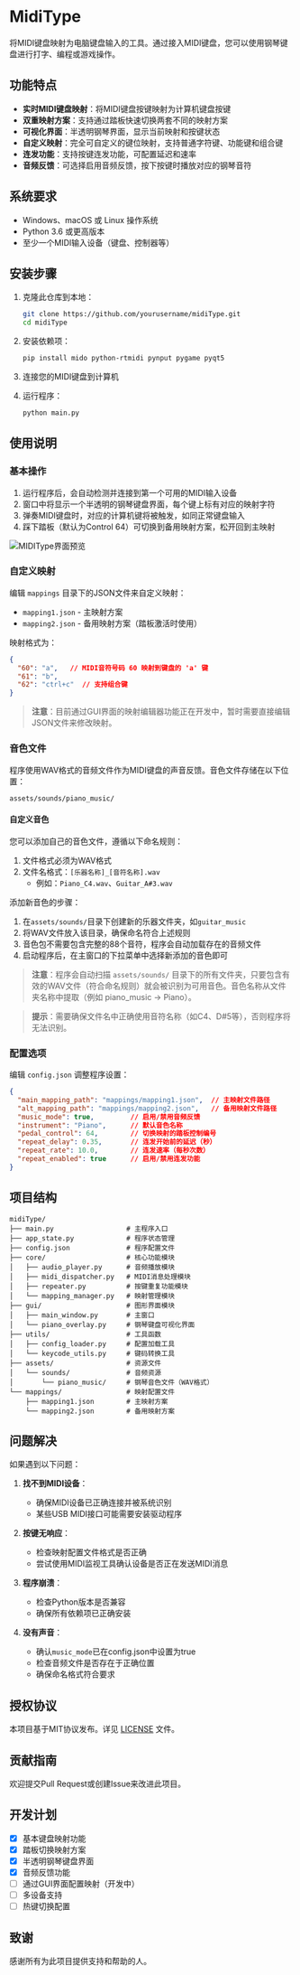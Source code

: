 # MidiType

将MIDI键盘映射为电脑键盘输入的工具。通过接入MIDI键盘，您可以使用钢琴键盘进行打字、编程或游戏操作。



## 功能特点

- **实时MIDI键盘映射**：将MIDI键盘按键映射为计算机键盘按键
- **双重映射方案**：支持通过踏板快速切换两套不同的映射方案
- **可视化界面**：半透明钢琴界面，显示当前映射和按键状态
- **自定义映射**：完全可自定义的键位映射，支持普通字符键、功能键和组合键
- **连发功能**：支持按键连发功能，可配置延迟和速率
- **音频反馈**：可选择启用音频反馈，按下按键时播放对应的钢琴音符

## 系统要求

- Windows、macOS 或 Linux 操作系统
- Python 3.6 或更高版本
- 至少一个MIDI输入设备（键盘、控制器等）

## 安装步骤

1. 克隆此仓库到本地：
   ```bash
   git clone https://github.com/yourusername/midiType.git
   cd midiType
   ```

2. 安装依赖项：
   ```bash
   pip install mido python-rtmidi pynput pygame pyqt5
   ```

3. 连接您的MIDI键盘到计算机

4. 运行程序：
   ```bash
   python main.py
   ```

## 使用说明

### 基本操作

1. 运行程序后，会自动检测并连接到第一个可用的MIDI输入设备
2. 窗口中将显示一个半透明的钢琴键盘界面，每个键上标有对应的映射字符
3. 弹奏MIDI键盘时，对应的计算机键将被触发，如同正常键盘输入
4. 踩下踏板（默认为Control 64）可切换到备用映射方案，松开回到主映射

![MIDIType界面预览](pianodesign.jpg)

### 自定义映射

编辑 `mappings` 目录下的JSON文件来自定义映射：
- `mapping1.json` - 主映射方案
- `mapping2.json` - 备用映射方案（踏板激活时使用）

映射格式为：
```json
{
  "60": "a",   // MIDI音符号码 60 映射到键盘的 'a' 键
  "61": "b",
  "62": "ctrl+c"  // 支持组合键
}
```

> **注意**：目前通过GUI界面的映射编辑器功能正在开发中，暂时需要直接编辑JSON文件来修改映射。

### 音色文件

程序使用WAV格式的音频文件作为MIDI键盘的声音反馈。音色文件存储在以下位置：

```
assets/sounds/piano_music/
```

#### 自定义音色

您可以添加自己的音色文件，遵循以下命名规则：
1. 文件格式必须为WAV格式
2. 文件名格式：`[乐器名称]_[音符名称].wav`
   - 例如：`Piano_C4.wav`、`Guitar_A#3.wav`

添加新音色的步骤：
1. 在`assets/sounds/`目录下创建新的乐器文件夹，如`guitar_music`
2. 将WAV文件放入该目录，确保命名符合上述规则
3. 音色包不需要包含完整的88个音符，程序会自动加载存在的音频文件
4. 启动程序后，在主窗口的下拉菜单中选择新添加的音色即可

> **注意**：程序会自动扫描 `assets/sounds/` 目录下的所有文件夹，只要包含有效的WAV文件（符合命名规则）就会被识别为可用音色。音色名称从文件夹名称中提取（例如 piano_music -> Piano）。

> **提示**：需要确保文件名中正确使用音符名称（如C4、D#5等），否则程序将无法识别。

### 配置选项

编辑 `config.json` 调整程序设置：

```json
{
  "main_mapping_path": "mappings/mapping1.json",  // 主映射文件路径
  "alt_mapping_path": "mappings/mapping2.json",   // 备用映射文件路径
  "music_mode": true,         // 启用/禁用音频反馈
  "instrument": "Piano",      // 默认音色名称
  "pedal_control": 64,        // 切换映射的踏板控制编号
  "repeat_delay": 0.35,       // 连发开始前的延迟（秒）
  "repeat_rate": 10.0,        // 连发速率（每秒次数）
  "repeat_enabled": true      // 启用/禁用连发功能
}
```

## 项目结构

```
midiType/
├── main.py                  # 主程序入口
├── app_state.py             # 程序状态管理
├── config.json              # 程序配置文件
├── core/                    # 核心功能模块
│   ├── audio_player.py      # 音频播放模块
│   ├── midi_dispatcher.py   # MIDI消息处理模块
│   ├── repeater.py          # 按键重复功能模块
│   └── mapping_manager.py   # 映射管理模块
├── gui/                     # 图形界面模块
│   ├── main_window.py       # 主窗口
│   └── piano_overlay.py     # 钢琴键盘可视化界面
├── utils/                   # 工具函数
│   ├── config_loader.py     # 配置加载工具
│   └── keycode_utils.py     # 键码转换工具
├── assets/                  # 资源文件
│   └── sounds/              # 音频资源
│       └── piano_music/     # 钢琴音色文件（WAV格式）
└── mappings/                # 映射配置文件
    ├── mapping1.json        # 主映射方案
    └── mapping2.json        # 备用映射方案
```

## 问题解决

如果遇到以下问题：

1. **找不到MIDI设备**：
   - 确保MIDI设备已正确连接并被系统识别
   - 某些USB MIDI接口可能需要安装驱动程序

2. **按键无响应**：
   - 检查映射配置文件格式是否正确
   - 尝试使用MIDI监视工具确认设备是否正在发送MIDI消息

3. **程序崩溃**：
   - 检查Python版本是否兼容
   - 确保所有依赖项已正确安装

4. **没有声音**：
   - 确认`music_mode`已在config.json中设置为true
   - 检查音频文件是否存在于正确位置
   - 确保命名格式符合要求

## 授权协议

本项目基于MIT协议发布。详见 [LICENSE](LICENSE) 文件。

## 贡献指南

欢迎提交Pull Request或创建Issue来改进此项目。

## 开发计划

- [x] 基本键盘映射功能
- [x] 踏板切换映射方案
- [x] 半透明钢琴键盘界面
- [x] 音频反馈功能
- [ ] 通过GUI界面配置映射（开发中）
- [ ] 多设备支持
- [ ] 热键切换配置

## 致谢

感谢所有为此项目提供支持和帮助的人。

